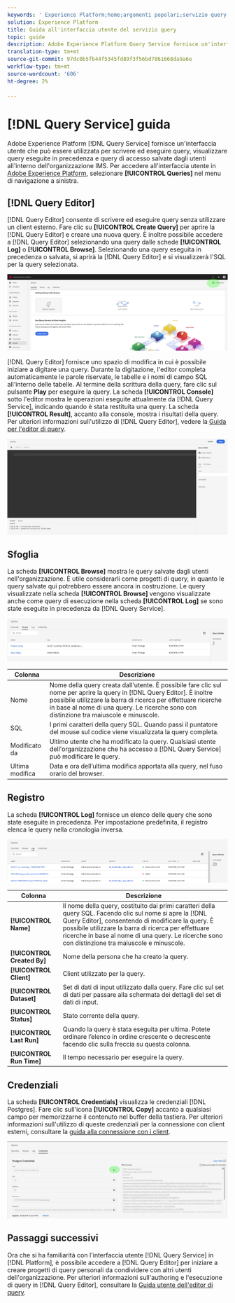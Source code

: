 ```yaml
---
keywords: ' Experience Platform;home;argomenti popolari;servizio query;servizio query;query;editor query;editor query;editor query;editor query;'
solution: Experience Platform
title: Guida all'interfaccia utente del servizio query
topic: guide
description: Adobe Experience Platform Query Service fornisce un'interfaccia utente che può essere utilizzata per scrivere ed eseguire query, visualizzare query eseguite in precedenza e query di accesso salvate dagli utenti all'interno dell'organizzazione IMS.
translation-type: tm+mt
source-git-commit: 97dc0b5fb44f5345fd89f3f56bd7861668da9a6e
workflow-type: tm+mt
source-wordcount: '606'
ht-degree: 2%

---
```



# [!DNL Query Service] guida

Adobe Experience Platform [!DNL Query Service] fornisce un&#39;interfaccia utente che può essere utilizzata per scrivere ed eseguire query, visualizzare query eseguite in precedenza e query di accesso salvate dagli utenti all&#39;interno dell&#39;organizzazione IMS. Per accedere all&#39;interfaccia utente in [Adobe Experience Platform][platform-ui], selezionare **[!UICONTROL Queries]** nel menu di navigazione a sinistra.

## [!DNL Query Editor]

[!DNL Query Editor] consente di scrivere ed eseguire query senza utilizzare un client esterno. Fare clic su **[!UICONTROL Create Query]** per aprire la [!DNL Query Editor] e creare una nuova query. È inoltre possibile accedere a [!DNL Query Editor] selezionando una query dalle schede **[!UICONTROL Log]** o **[!UICONTROL Browse]**. Selezionando una query eseguita in precedenza o salvata, si aprirà la [!DNL Query Editor] e si visualizzerà l&#39;SQL per la query selezionata.

![Immagine](../images/queries/ui-overview/overview.png)

[!DNL Query Editor] fornisce uno spazio di modifica in cui è possibile iniziare a digitare una query. Durante la digitazione, l&#39;editor completa automaticamente le parole riservate, le tabelle e i nomi di campo SQL all&#39;interno delle tabelle. Al termine della scrittura della query, fare clic sul pulsante **Play** per eseguire la query. La scheda **[!UICONTROL Console]** sotto l&#39;editor mostra le operazioni eseguite attualmente da [!DNL Query Service], indicando quando è stata restituita una query. La scheda **[!UICONTROL Result]**, accanto alla console, mostra i risultati della query. Per ulteriori informazioni sull&#39;utilizzo di [!DNL Query Editor], vedere la [Guida per l&#39;editor di query][query-editor].

![Immagine](../images/queries/ui-overview/query-editor.png)

## Sfoglia

La scheda **[!UICONTROL Browse]** mostra le query salvate dagli utenti nell&#39;organizzazione. È utile considerarli come progetti di query, in quanto le query salvate qui potrebbero essere ancora in costruzione. Le query visualizzate nella scheda **[!UICONTROL Browse]** vengono visualizzate anche come query di esecuzione nella scheda **[!UICONTROL Log]** se sono state eseguite in precedenza da [!DNL Query Service].

![Immagine](../images/queries/ui-overview/browse.png)

| Colonna | Descrizione |
| --- | --- |
| Nome | Nome della query creata dall&#39;utente. È possibile fare clic sul nome per aprire la query in [!DNL Query Editor]. È inoltre possibile utilizzare la barra di ricerca per effettuare ricerche in base al nome di una query. Le ricerche sono con distinzione tra maiuscole e minuscole. |
| SQL | I primi caratteri della query SQL. Quando passi il puntatore del mouse sul codice viene visualizzata la query completa. |
| Modificato da | Ultimo utente che ha modificato la query. Qualsiasi utente dell&#39;organizzazione che ha accesso a [!DNL Query Service] può modificare le query. |
| Ultima modifica | Data e ora dell’ultima modifica apportata alla query, nel fuso orario del browser. |

## Registro

La scheda **[!UICONTROL Log]** fornisce un elenco delle query che sono state eseguite in precedenza. Per impostazione predefinita, il registro elenca le query nella cronologia inversa.

![Immagine](../images/queries/ui-overview/log.png)

| Colonna | Descrizione |
| --- | --- |
| **[!UICONTROL Name]** | Il nome della query, costituito dai primi caratteri della query SQL. Facendo clic sul nome si apre la [!DNL Query Editor], consentendo di modificare la query. È possibile utilizzare la barra di ricerca per effettuare ricerche in base al nome di una query. Le ricerche sono con distinzione tra maiuscole e minuscole. |
| **[!UICONTROL Created By]** | Nome della persona che ha creato la query. |
| **[!UICONTROL Client]** | Client utilizzato per la query. |
| **[!UICONTROL Dataset]** | Set di dati di input utilizzato dalla query. Fare clic sul set di dati per passare alla schermata dei dettagli del set di dati di input. |
| **[!UICONTROL Status]** | Stato corrente della query. |
| **[!UICONTROL Last Run]** | Quando la query è stata eseguita per ultima. Potete ordinare l’elenco in ordine crescente o decrescente facendo clic sulla freccia su questa colonna. |
| **[!UICONTROL Run Time]** | Il tempo necessario per eseguire la query. |

## Credenziali

La scheda **[!UICONTROL Credentials]** visualizza le credenziali [!DNL Postgres]. Fare clic sull&#39;icona **[!UICONTROL Copy]** accanto a qualsiasi campo per memorizzarne il contenuto nel buffer della tastiera. Per ulteriori informazioni sull&#39;utilizzo di queste credenziali per la connessione con client esterni, consultare la [guida alla connessione con i client][connect-clients].

![Immagine](../images/queries/ui-overview/credentials.png)

## Passaggi successivi

Ora che si ha familiarità con l&#39;interfaccia utente [!DNL Query Service] in [!DNL Platform], è possibile accedere a [!DNL Query Editor] per iniziare a creare progetti di query personali da condividere con altri utenti dell&#39;organizzazione. Per ulteriori informazioni sull&#39;authoring e l&#39;esecuzione di query in [!DNL Query Editor], consultare la [Guida utente dell&#39;editor di query][query-editor].

[platform-ui]: https://platform.adobe.com
[query-editor]: user-guide.md
[connect-clients]: ../clients/overview.md

